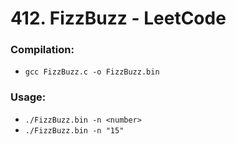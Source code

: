 # 412. FizzBuzz - LeetCode

### Compilation:
- `gcc FizzBuzz.c -o FizzBuzz.bin`

### Usage:
- `./FizzBuzz.bin -n <number>`
- `./FizzBuzz.bin -n "15"`
